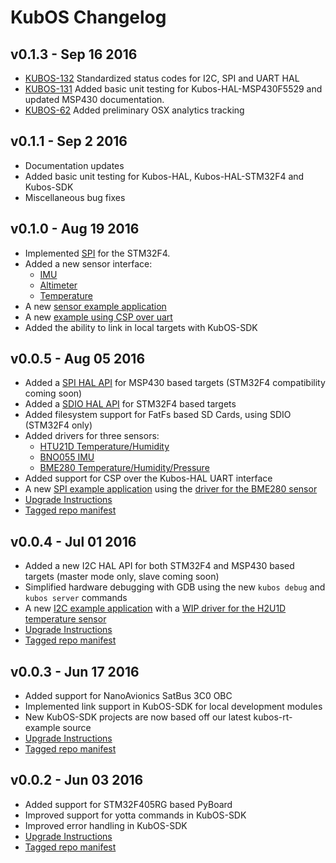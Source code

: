 # KubOS Changelog

## v0.1.3 - Sep 16 2016
* [KUBOS-132](https://kubostech.atlassian.net/browse/KUBOS-132) Standardized status codes for I2C, SPI and UART HAL
* [KUBOS-131](https://kubostech.atlassian.net/browse/KUBOS-131) Added basic unit testing for Kubos-HAL-MSP430F5529 and updated MSP430 documentation.
* [KUBOS-62](https://kubostech.atlassian.net/browse/KUBOS-62) Added preliminary OSX analytics tracking

## v0.1.1 - Sep 2 2016
* Documentation updates
* Added basic unit testing for Kubos-HAL, Kubos-HAL-STM32F4 and Kubos-SDK
* Miscellaneous bug fixes

## v0.1.0 - Aug 19 2016
* Implemented [SPI](./kubos-hal/group__SPI.html) for the STM32F4.
* Added a new sensor interface:
  * [IMU](./kubos-core/group__IMU.html)
  * [Altimeter](./kubos-core/group__ALTIMETER.html)
  * [Temperature](./kubos-core/group__TEMPERATURE.html)
* A new [sensor example application](https://github.com/kubostech/kubos-sensor-example)
* A new [example using CSP over uart](https://github.com/kubostech/kubos-csp-example)
* Added the ability to link in local targets with KubOS-SDK

## v0.0.5 - Aug 05 2016
* Added a [SPI HAL API](./kubos-hal/group__SPI.html)
  for MSP430 based targets (STM32F4 compatibility coming soon)
* Added a [SDIO HAL API](./kubos-hal/group__SDIO.html)
  for STM32F4 based targets
* Added filesystem support for FatFs based SD Cards, using SDIO (STM32F4 only)
* Added drivers for three sensors:
  * [HTU21D Temperature/Humidity](./kubos-core/group__HTU21D.html)
  * [BNO055 IMU](./kubos-core/group__BNO055.html)
  * [BME280 Temperature/Humidity/Pressure](./kubos-core/group__BME280.html)
* Added support for CSP over the Kubos-HAL UART interface
* A new [SPI example application](https://github.com/openkosmosorg/kubos-i2c-example)
  using the [driver for the BME280 sensor](./kubos-core/group__BME280.html)
* [Upgrade Instructions](docs/sdk-upgrading.md)
* [Tagged repo manifest](https://github.com/openkosmosorg/kubos-manifest/blob/v0.0.5/docker-manifest.xml)

## v0.0.4 - Jul 01 2016
* Added a new I2C HAL API for both STM32F4 and MSP430 based targets (master mode only, slave coming soon)
* Simplified hardware debugging with GDB using the new `kubos debug` and `kubos server` commands
* A new [I2C example application](https://github.com/openkosmosorg/kubos-i2c-example)
  with a [WIP driver for the H2U1D temperature sensor](https://github.com/rplauche/kubos-core/blob/1ca0d601e33ea0e0c85caa9d53b7f84a78d9c24a/source/modules/sensors/htu21d.c)
* [Upgrade Instructions](docs/sdk-upgrading.md)
* [Tagged repo manifest](https://github.com/openkosmosorg/kubos-manifest/blob/v0.0.4/docker-manifest.xml)

## v0.0.3 - Jun 17 2016
 * Added support for NanoAvionics SatBus 3C0 OBC
 * Implemented link support in KubOS-SDK for local development modules
 * New KubOS-SDK projects are now based off our latest kubos-rt-example source
 * [Upgrade Instructions](docs/sdk-upgrading.md)
 * [Tagged repo manifest](https://github.com/openkosmosorg/kubos-manifest/blob/v0.0.3/docker-manifest.xml)

## v0.0.2 - Jun 03 2016
 * Added support for STM32F405RG based PyBoard
 * Improved support for yotta commands in KubOS-SDK
 * Improved error handling in KubOS-SDK
 * [Upgrade Instructions](docs/sdk-upgrading.md)
 * [Tagged repo manifest](https://github.com/openkosmosorg/kubos-manifest/blob/v0.0.2/docker-manifest.xml)
